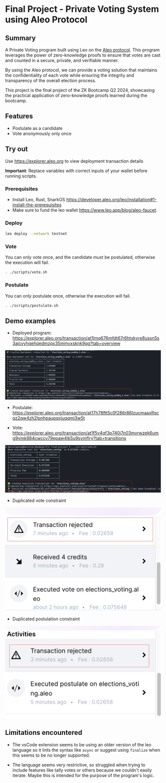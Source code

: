 # Final Project - Private Voting System using Aleo Protocol

## Summary

A Private Voting program built using Leo on the [Aleo protocol](https://aleo.org). This program leverages the power of zero-knowledge proofs to ensure that votes are cast and counted in a secure, private, and verifiable manner.

By using the Aleo protocol, we can provide a voting solution that maintains the confidentiality of each vote while ensuring the integrity and transparency of the overall election process.

This project is the final project of the ZK Bootcamp Q2 2024, showcasing the practical application of zero-knowledge proofs learned during the bootcamp.

## Features

- Postulate as a candidate
- Vote anonymously only once

## Try out

Use <https://explorer.aleo.org> to view deployment transaction details

**Important**: Replace variables with correct inputs of your wallet before running scripts.

### Prerequisites

- Install Leo, Rust, SnarkOS <https://developer.aleo.org/leo/installation#1-install-the-prerequisites>
- Make sure to fund the leo wallet <https://www.leo.app/blog/aleo-faucet>.


### Deploy

```bash
leo deploy --network testnet
```

### Vote

You can only vote once, and the candidate must be postulated, otherwise the execution will fail.

```bash
. ./scripts/vote.sh
```

### Postulate

You can only postulate once, otherwise the execution will fail.

```bash
. ./scripts/postulate.sh
```

## Demo examples

- Deployed program: <https://explorer.aleo.org/transaction/at1lmq676mfdt67r6htxkyre8ussn5s3ajcvyhqehqedmzpx35mmvxsknk9qg?tab=overview>

![Deployed Program Broadcast example](./docs/deployed-example.png)

- Postulate: <https://explorer.aleo.org/transaction/at17h78ftt5c0f286r86lzucmaaxlfqcqz2qw4zh2lpnhpaupqxjuqqmj3w5t>

- Vote: <https://explorer.aleo.org/transaction/at1f5v4qf3p740j7n03mvrwzek6umg9ymk884cwccv79epaw4lk5u9symflry?tab=transitions>

![Vote tx example](./docs/vote-tx-example.png)

- Duplicated vote constraint

![Duplicate vote example](./docs/duplicate-vote.png)

- Duplicated postulation constraint

![Duplicate postulation example](./docs/duplicate-postulate.png)

## Limitations encountered

- The vsCode extension seems to be using an older version of the leo language so it lints the syntax like `async` or suggest using `finalize` when this seems to be no longer supported.

- The language seems very restrictive, so struggled when trying to include features like tally votes or others because we couldn't easily iterate. Maybe this is intended for the purpose of the program's logic.

